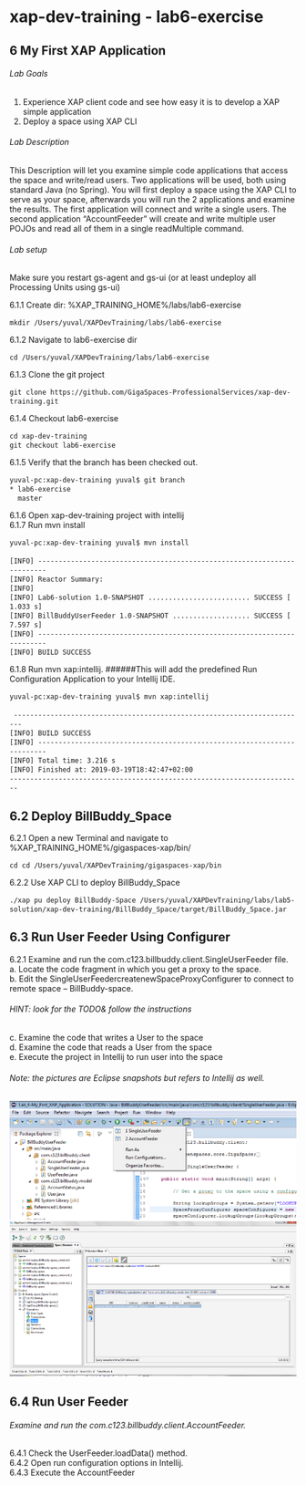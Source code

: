 # xap-dev-training - lab6-exercise

## 6 My First XAP Application

###### Lab Goals
1.	Experience XAP client code and see how easy it is to develop a XAP simple application
2.	Deploy a space using XAP CLI

###### Lab Description

This Description will let you examine simple code applications that access the space and write/read users. 
Two applications will be used, both using standard Java (no Spring).
You will first deploy a space using the XAP CLI to serve as your space, 
afterwards you will run the 2 applications and examine the results.
The first application will connect and write a single users. 
The second application “AccountFeeder” will create and write multiple user POJOs
and read all of them in a single readMultiple command.
###### Lab setup
Make sure you restart gs-agent and gs-ui (or at least undeploy all Processing Units using gs-ui)

6.1.1 Create dir: %XAP_TRAINING_HOME%/labs/lab6-exercise

    mkdir /Users/yuval/XAPDevTraining/labs/lab6-exercise

6.1.2 Navigate to lab6-exercise dir

    cd /Users/yuval/XAPDevTraining/labs/lab6-exercise

6.1.3 Clone the git project

    git clone https://github.com/GigaSpaces-ProfessionalServices/xap-dev-training.git

6.1.4 Checkout lab6-exercise

    cd xap-dev-training
    git checkout lab6-exercise
    
6.1.5 Verify that the branch has been checked out.

    yuval-pc:xap-dev-training yuval$ git branch
    * lab6-exercise
      master
               
6.1.6 Open xap-dev-training project with intellij <br />
6.1.7 Run mvn install

    yuval-pc:xap-dev-training yuval$ mvn install
    
    [INFO] ------------------------------------------------------------------------
    [INFO] Reactor Summary:
    [INFO] 
    [INFO] Lab6-solution 1.0-SNAPSHOT ......................... SUCCESS [  1.033 s]
    [INFO] BillBuddyUserFeeder 1.0-SNAPSHOT ................... SUCCESS [  7.597 s]
    [INFO] ------------------------------------------------------------------------
    [INFO] BUILD SUCCESS

6.1.8 Run mvn xap:intellij.
######This will add the predefined Run Configuration Application to your Intellij IDE.

    yuval-pc:xap-dev-training yuval$ mvn xap:intellij
    
     ------------------------------------------------------------------------
    [INFO] BUILD SUCCESS
    [INFO] ------------------------------------------------------------------------
    [INFO] Total time: 3.216 s
    [INFO] Finished at: 2019-03-19T18:42:47+02:00
    ------------------------------------------------------------------------

## 6.2  Deploy BillBuddy_Space

6.2.1 Open a new Terminal and navigate to %XAP_TRAINING_HOME%/gigaspaces-xap/bin/ <br />

    cd cd /Users/yuval/XAPDevTraining/gigaspaces-xap/bin
    
6.2.2 Use XAP CLI to deploy BillBuddy_Space

    ./xap pu deploy BillBuddy-Space /Users/yuval/XAPDevTraining/labs/lab5-solution/xap-dev-training/BillBuddy_Space/target/BillBuddy_Space.jar

## 6.3	Run User Feeder Using Configurer
6.2.1 Examine and run the com.c123.billbuddy.client.SingleUserFeeder file. <br /> 
a.	Locate the code fragment in which you get a proxy to the space. <br /> 
b.	Edit the SingleUserFeedercreatenewSpaceProxyConfigurer to connect to remote space – BillBuddy-space. <br /> 
###### HINT: look for the TODO& follow the instructions <br />
c.	Examine the code that writes a User to the space <br />
d.	Examine the code that reads a User from the space <br />
e.	Execute the project in Intellij to run user into the space

###### Note: the pictures are Eclipse snapshots but refers to Intellij as well.

![Screenshot](./Pictures/Picture1.png)
![Screenshot](./Pictures/Picture2.png)

## 6.4	Run User Feeder
###### Examine and run the com.c123.billbuddy.client.AccountFeeder. <br />
6.4.1 Check the UserFeeder.loadData() method. <br />
6.4.2 Open run configuration options in Intellij. <br />
6.4.3	Execute the AccountFeeder